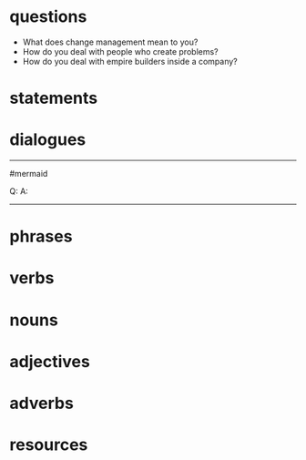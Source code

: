 # questions
- What does change management mean to you?
- How do you deal with people who create problems?
- How do you deal with empire builders inside a company?

# statements

# dialogues
---
#mermaid 

Q: 
A: 

---
# phrases

# verbs

# nouns

# adjectives

# adverbs

# resources
